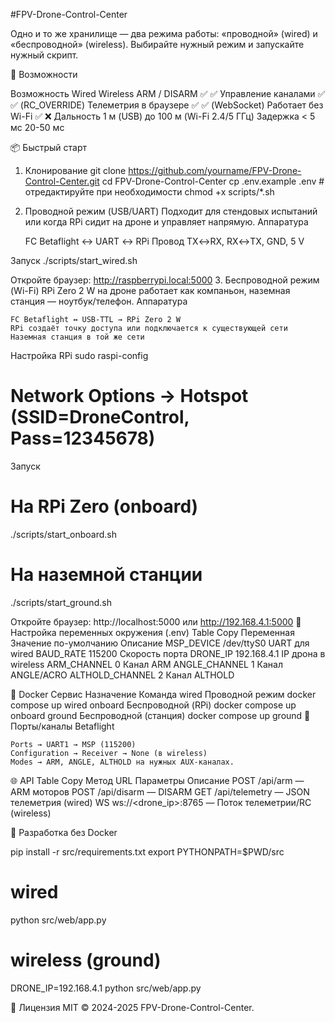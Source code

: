 #FPV-Drone-Control-Center

Одно и то же хранилище — два режима работы: «проводной» (wired) и «беспроводной» (wireless).
Выбирайте нужный режим и запускайте нужный скрипт.

📌 Возможности

Возможность	Wired	Wireless
ARM / DISARM	✅	✅
Управление каналами	✅	✅ (RC_OVERRIDE)
Телеметрия в браузере	✅	✅ (WebSocket)
Работает без Wi-Fi	✅	❌
Дальность	1 м (USB)	до 100 м (Wi-Fi 2.4/5 ГГц)
Задержка	< 5 мс	20-50 мс

📦 Быстрый старт
1. Клонирование
git clone https://github.com/yourname/FPV-Drone-Control-Center.git
cd FPV-Drone-Control-Center
cp .env.example .env          # отредактируйте при необходимости
chmod +x scripts/*.sh

2. Проводной режим (USB/UART)
Подходит для стендовых испытаний или когда RPi сидит на дроне и управляет напрямую.
Аппаратура

    FC Betaflight ↔ UART ↔ RPi
    Провод TX↔RX, RX↔TX, GND, 5 V

Запуск
./scripts/start_wired.sh

Откройте браузер: http://raspberrypi.local:5000
3. Беспроводной режим (Wi-Fi)
RPi Zero 2 W на дроне работает как компаньон, наземная станция — ноутбук/телефон.
Аппаратура

    FC Betaflight ↔ USB-TTL → RPi Zero 2 W
    RPi создаёт точку доступа или подключается к существующей сети
    Наземная станция в той же сети

Настройка RPi
sudo raspi-config
# Network Options → Hotspot (SSID=DroneControl, Pass=12345678)

Запуск
# На RPi Zero (onboard)
./scripts/start_onboard.sh

# На наземной станции
./scripts/start_ground.sh

Откройте браузер: http://localhost:5000 или http://192.168.4.1:5000
🔧 Настройка переменных окружения (.env)
Table
Copy
Переменная	Значение по-умолчанию	Описание
MSP_DEVICE	/dev/ttyS0	UART для wired
BAUD_RATE	115200	Скорость порта
DRONE_IP	192.168.4.1	IP дрона в wireless
ARM_CHANNEL	0	Канал ARM
ANGLE_CHANNEL	1	Канал ANGLE/ACRO
ALTHOLD_CHANNEL	2	Канал ALTHOLD

🐳 Docker
Сервис	Назначение	Команда
wired	Проводной режим	docker compose up wired
onboard	Беспроводной (RPi)	docker compose up onboard
ground	Беспроводной (станция)	docker compose up ground
🔌 Порты/каналы Betaflight

    Ports → UART1 → MSP (115200)
    Configuration → Receiver → None (в wireless)
    Modes → ARM, ANGLE, ALTHOLD на нужных AUX-каналах.

🌐 API
Table
Copy
Метод	URL	Параметры	Описание
POST	/api/arm	—	ARM моторов
POST	/api/disarm	—	DISARM
GET	/api/telemetry	—	JSON телеметрия (wired)
WS	ws://<drone_ip>:8765	—	Поток телеметрии/RC (wireless)

🧪 Разработка без Docker

pip install -r src/requirements.txt
export PYTHONPATH=$PWD/src
# wired
python src/web/app.py
# wireless (ground)
DRONE_IP=192.168.4.1 python src/web/app.py

📄 Лицензия
MIT © 2024-2025 FPV-Drone-Control-Center.
